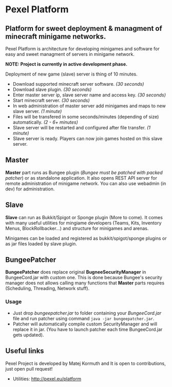 Pexel Platform
==============
Platform for sweet deployment & managment of minecraft minigame networks.
----------------------------

Pexel Platform is architecture for developing minigames and software for easy and sweet managment of servers in minigame network. 

**NOTE: Project is currently in active development phase.**

Deployment of new game (slave) server is thing of 10 minutes.

- Download supported minecraft server software. *(30 seconds)*
- Download slave plugin. *(30 seconds)*
- Enter master server ip, slave server name and access key. *(30 seconds)*
- Start minecraft server. *(30 seconds)*
- In web administration of master server add minigames and maps to new slave server. *(1 minute)*
- Files will be transfered in some seconds/minutes (depending of size) automatically. *(2 - 6+ minutes)*
- Slave server will be restarted and configured after file transfer. *(1 minute)*
- Slave server is ready. Players can now join games hosted on this slave server.

Master
----------
**Master** part runs as Bungee plugin (*Bungee must be patched with packed patcher*) or as standalone application. It also opens REST API server for remote administration of minigame network. You can also use webadmin (in dev) for administration. 

Slave
--------
**Slave** can run as Bukkit/Spigot or Sponge plugin (More to come). It comes with many useful utilities for mingiame developers (Teams, Kits, Inventory Menus, BlockRollbacker...) and structure for minigames and arenas.

Minigames can be loaded and registered as bukkit/spigot/sponge plugins or as jar files loaded by slave plugin.

BungeePatcher
--------
**BungeePatcher** does replace original **BugneeSecurityManager** in BungeeCord.jar with custom one. This is done because Bungee's security manager does not allows calling many functions that **Master** parts requires (Scheduling, Threading, Network stuff). 

### Usage
- Just drop *bungeepatcher.jar* to folder containing your *BungeeCord.jar* file and run patcher using command `java -jar bungeepatcher.jar`. 
- Patcher will automatically compile custom SecurityManager and will replace it in jar. (You have to launch patcher each time BungeeCord.jar gets updated).

Useful links
-----------------
Pexel Project is developed by Matej Kormuth and It is open to contributions, just open pull request!

- Utilities: <http://pexel.eu/platform>
